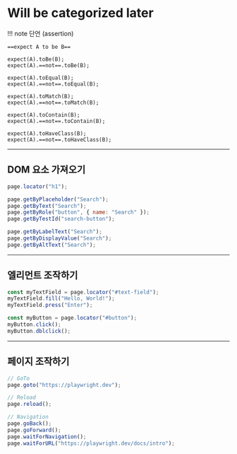 # Will be categorized later

!!! note 단언 (assertion)

    ==expect A to be B==

    expect(A).toBe(B);
    expect(A).==not==.toBe(B);

    expect(A).toEqual(B);
    expect(A).==not==.toEqual(B);

    expect(A).toMatch(B);
    expect(A).==not==.toMatch(B);

    expect(A).toContain(B);
    expect(A).==not==.toContain(B);

    expect(A).toHaveClass(B);
    expect(A).==not==.toHaveClass(B);

---

## DOM 요소 가져오기

```js
page.locator("h1");

page.getByPlaceholder("Search");
page.getByText("Search");
page.getByRole("button", { name: "Search" });
page.getByTestId("search-button");

page.getByLabelText("Search");
page.getByDisplayValue("Search");
page.getByAltText("Search");
```

---

## 엘리먼트 조작하기

```js
const myTextField = page.locator("#text-field");
myTextField.fill("Hello, World!");
myTextField.press("Enter");

const myButton = page.locator("#button");
myButton.click();
myButton.dblclick();
```

---

## 페이지 조작하기

```js
// GoTo
page.goto("https://playwright.dev");

// Reload
page.reload();

// Navigation
page.goBack();
page.goForward();
page.waitForNavigation();
page.waitForURL("https://playwright.dev/docs/intro");
```
